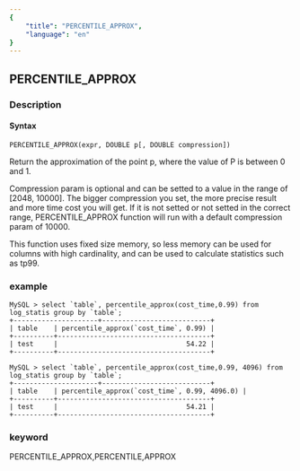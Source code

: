 ```yaml
---
{
    "title": "PERCENTILE_APPROX",
    "language": "en"
}
---
```


<!-- 
Licensed to the Apache Software Foundation (ASF) under one
or more contributor license agreements.  See the NOTICE file
distributed with this work for additional information
regarding copyright ownership.  The ASF licenses this file
to you under the Apache License, Version 2.0 (the
"License"); you may not use this file except in compliance
with the License.  You may obtain a copy of the License at

  http://www.apache.org/licenses/LICENSE-2.0

Unless required by applicable law or agreed to in writing,
software distributed under the License is distributed on an
"AS IS" BASIS, WITHOUT WARRANTIES OR CONDITIONS OF ANY
KIND, either express or implied.  See the License for the
specific language governing permissions and limitations
under the License.
-->

## PERCENTILE_APPROX
### Description
#### Syntax

`PERCENTILE_APPROX(expr, DOUBLE p[, DOUBLE compression])`

Return the approximation of the point p, where the value of P is between 0 and 1.

Compression param is optional and can be setted to a value in the range of [2048, 10000]. The bigger compression you set, the more precise result and more time cost you will get. If it is not setted or not setted in the correct range, PERCENTILE_APPROX function will run with a default compression param of 10000.

This function uses fixed size memory, so less memory can be used for columns with high cardinality, and can be used to calculate statistics such as tp99.

### example
```
MySQL > select `table`, percentile_approx(cost_time,0.99) from log_statis group by `table`;
+---------------------+---------------------------+
| table    | percentile_approx(`cost_time`, 0.99) |
+----------+--------------------------------------+
| test     |                                54.22 |
+----------+--------------------------------------+

MySQL > select `table`, percentile_approx(cost_time,0.99, 4096) from log_statis group by `table`;
+---------------------+---------------------------+
| table    | percentile_approx(`cost_time`, 0.99, 4096.0) |
+----------+--------------------------------------+
| test     |                                54.21 |
+----------+--------------------------------------+
```
### keyword
PERCENTILE_APPROX,PERCENTILE,APPROX
